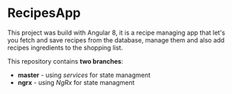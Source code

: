 # RecipesApp

This project was build with Angular 8, it is a recipe managing app that let's you fetch and save recipes from the database, manage them and also add recipes ingredients to the shopping list.


This repository contains **two branches**:
* **master** - using *services* for state managment
* **ngrx** - using *NgRx* for state managment
